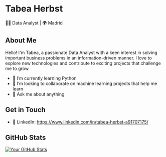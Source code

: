 # Tabea Herbst

👩‍💻 Data Analyst | 🌍 Madrid 

## About Me

Hello! I'm Tabea, a passionate Data Analyst with a keen interest in solving important business problems in an information-driven manner. I love to explore new technologies and contribute to exciting projects that challenge me to grow.

- 🌱 I’m currently learning Python
- 👯 I’m looking to collaborate on machine learning projects that help me learn
- 💬 Ask me about anything

## Get in Touch

- 💼 LinkedIn: https://www.linkedin.com/in/tabea-herbst-a91707175/

## GitHub Stats

[![Your GitHub Stats](https://github-readme-stats.vercel.app/api?username=TabeaHerbst&show_icons=true&count_private=true&hide=issues&theme=radical)](https://github.com/TabeaHerbst)

